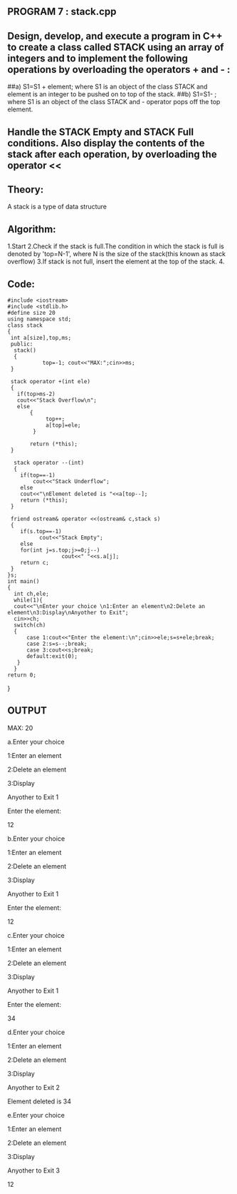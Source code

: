 ## PROGRAM 7 : stack.cpp
## Design, develop, and execute a program in C++ to create a class called STACK using an array of integers and to implement the following operations by overloading the operators + and - :
##a) S1=S1 + element; where S1 is an object of the class STACK and element is an integer to be pushed on to top of the stack.
##b) S1=S1- ; where S1 is an object of the class STACK and - operator pops off the top element.
## Handle the STACK Empty and STACK Full conditions. Also display the contents of the stack after each operation, by overloading the operator <<

## Theory:
A stack is a type of data structure 



## Algorithm:
1.Start
2.Check if the stack is full.The condition in which the stack is full is denoted by 'top=N-1', where N is the size of the stack(this known as stack overflow)
3.If stack is not full, insert the element at the top of the stack.
4.
## Code:
    #include <iostream>
    #include <stdlib.h>
    #define size 20
    using namespace std;
    class stack
    {
     int a[size],top,ms;
     public:
      stack()
      {
               top=-1; cout<<"MAX:";cin>>ms;
     }

     stack operator +(int ele)
     {
       if(top>ms-2)
       cout<<"Stack Overflow\n";
       else
           {
                top++;
                a[top]=ele;
            }
       
           return (*this);
     }
    
      stack operator --(int)
      {
        if(top==-1)
            cout<<"Stack Underflow";
        else
        cout<<"\nElement deleted is "<<a[top--];
        return (*this);
     }

     friend ostream& operator <<(ostream& c,stack s)
     {
        if(s.top==-1)
              cout<<"Stack Empty";
        else
        for(int j=s.top;j>=0;j--)
                     cout<<" "<<s.a[j];
        return c;
     }
    }s;
    int main()
    {
      int ch,ele;
      while(1){
      cout<<"\nEnter your choice \n1:Enter an element\n2:Delete an element\n3:Display\nAnyother to Exit";
      cin>>ch;
      switch(ch)
      {
          case 1:cout<<"Enter the element:\n";cin>>ele;s=s+ele;break;
          case 2:s=s--;break;
          case 3:cout<<s;break;
          default:exit(0);
       }
      }
    return 0;
}

## OUTPUT
MAX: 20

a.Enter your choice 

1:Enter an element

2:Delete an element

3:Display

Anyother to Exit 1

Enter the element:

 12

b.Enter your choice 

1:Enter an element

2:Delete an element

3:Display

Anyother to Exit 1

Enter the element:

 12

c.Enter your choice 

1:Enter an element

2:Delete an element

3:Display

Anyother to Exit 1

Enter the element:
 
34

d.Enter your choice 

1:Enter an element

2:Delete an element

3:Display

Anyother to Exit 2

Element deleted is 34


e.Enter your choice 

1:Enter an element

2:Delete an element

3:Display

Anyother to Exit 3

 12

